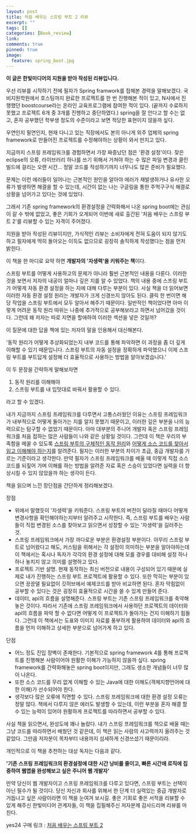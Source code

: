 ```yaml
---
layout: post
title: 처음 배우는 스프링 부트 2 리뷰
excerpt: ""
tags: []
categories: [Book_review]
link:
comments: true
pinned: true
image:
  feature: spring_boot.jpg
---
```


**이 글은 한빛미디어의 지원을 받아 작성된 리뷰입니다.**

우선 리뷰를 시작하기 전에 필자가 Spring framwork를 접해본 경력을 말해보겠다. 국비지원학원에서 호스팅까지 완료한 프로젝트를 한 번 진행해본 적이 있고, N사에서 진행했던 boostcourse라는 온라인 교육프로그램에 참여한 적이 있다. (끝까지 수료하지 못했고 프로젝트 6개 중 3개를 진행하고 중단하였다.) spring을 잘 안다고 할 수는 없고, 혼자 공부했던 학부생 정도의 수준이라고 보면 적당한 표현이지 않을까 싶다.

우연인지 필연인지, 현재 다니고 있는 직장에서도 본의 아니게 외주 업체의 spring framework로 만들어진 프로젝트를 수정해야하는 상황이 와서 만지고 있다. 

지금까지 스프링 프레임워크를 경험하면서 가장 짜증났던 점은 '환경 설정'이다. 잦은 eclipse의 오류, 라이브러리 하나를 쓰기 위해서 거쳐야 하는 수 많은 파일 변경과 클린 빌드에 걸리는 오랜 시간... 정말 코드를 작성하기까지 너무나도 많은 준비가 필요했다. 

문제는 이런 에러들이 일어나는 근본적인 원인을 알아야 에러가 재발생하거나 유사한 오류가 발생하면 해결을 할 수 있는데, 시간이 없는 나는 구글링을 통한 주먹구구식 해결로 상황을 넘어가고 있다는 것에 있었다.

그래서 기존 spring framework의 환경설정을 간략화해서 나온 spring boot에는 관심이 갈 수 밖에 없었고, 좋은 기회가 오게되어 이번에 새로 출간된 '처음 배우는 스프링 부트 2'를 리뷰할 수 있는 자격이 주어졌다.

지원을 받아 작성된 리뷰이지만, 가식적인 리뷰는 소비자에게 전혀 도움이 되지 않기도 하고 필자에게 딱히 돌아오는 이득도 없으므로 굉장히 솔직하게 작성했다는 점을 먼저 밝힌다.

이 책을 한 마디로 요약 하면 **개발자의 '자생력'을 키워주는 책**이다. 

스프링 부트를 어떻게 사용하고의 문제가 아니라 훨씬 근본적인 내용을 다룬다. 이러한 것을 보면서 저자의 내공이 얼마나 깊은 지를 알 수 있었다. 책의 내용 중에 스프링 부트가 어떻게 자동 환경 설정을 하는 지에 대해 다루는 부분이 있다. 사실 책을 더 읽어보면 이러한 자동 환경 설정 원리는 개발자가 크게 신경쓰지 않아도 된다. 클릭 한 번이면 해당 작업을 스프링 부트에서 모두 알아서 해주기 때문이다. 일반적인 책이었다면 아마 이렇게 어려운 동작 원리 따위는 나중에 추가적으로 공부해보라고 하면서 넘어갔을 것이다. 그런데 왜 저자는 따로 지면을 할애하여 이러한 섹션을 넣은 것일까?

이 질문에 대한 답을 책에 있는 저자의 말을 인용해서 대신해본다.

'동작 원리가 어떻게 추상화되었는지 내부 코드를 통해 파악하면 이 과정을 좀 더 깊게 이해할 수 있기 때문입니다. 스프링 부트의 자동 설정을 정확하게 파악했으니 이제 스프링 부트를 부트답게 설정해 더 효율적으로 사용하는 방법을 알아보겠습니다.'

이 두 문장을 간략하게 말해보자면 

1. 동작 원리를 이해해야
2. 스프링 부트를 내 입맛대로 바꿔서 활용할 수 있다.

라고 할 수 있겠다.

내가 지금까지 스프링 프레임워크를 다루면서 고통스러웠던 이유는 스프링 프레임워크가 내부적으로 어떻게 돌아가는 지를 알지 못했기 때문이고, 이러한 깊은 부분을 나의 능력으로는 탐구할 수 없었기 때문이다. 아마 대부분의 주니어 개발자 혹은 스프링 프레임워크를 처음 접하는 많은 사람들이 나와 같은 상황일 것이다. 그런데 이 책은 우리의 부족함을 메꿀 수 있도록 <u>스프링 부투의 구체적인 동작 원리</u>와 <u>어떻게 소스 코드를 찾아서 읽고 이해해야 하는지</u>를 알려준다. 필자는 이러한 부분의 차이가 초급, 중급 개발자를 가르는 기준이라고 생각한다. 만약 필자가 스프링 프레임워크를 배울 때 이렇게 직접 소스 코드를 되짚어 가며 이해를 하는 방법을 알려준 자료 혹은 스승이 있었다면 실력을 더 향상시킬 수 있지 않았을까 하는 생각이 든다.

책을 읽으며 느낀 장단점을 간단하게 정리해보겠다.

장점

* 위에서 말했듯이 '자생력'을 키워준다. 스프링 부트의 버전이 달라질 때마다 어떻게 변경사항을 확인해야하는지부터 알려주고 시작한다. 즉, 스프링 부트를 배우는 사람들이 직접 변경된 소스를 찾아보고 읽으면서 성장할 수 있는 '자생력'을 길러주는 것.
* 스프링 프레임워크에서 가장 까다로운 부분은 환경설정 부분이다. 아무리 스프링 부트로 넘어왔다고 해도, 커스텀을 위해서는 각 설정이 의미하는 부분을 알아야하는데 이 책에서는 혹시나 독자가 각각의 환경 설정에 대해 모를 경우를 대비해 설정 하나하나 놓치지 않고 의미를 설명하고 있다.
* 프로젝트 기반 설명. 현재 동작하는 최신 버전으로 내용이 구성되어 있기 때문에 실제로 내가 진행하는 스프링 부트 프로젝트에 활용할 수 있다. 또한 막히는 부분이 있으면 끙끙댈 필요없이 깃허브에서 예제코드를 받아 비교하면 된다. 혼자 막힘없이 공부할 수 있다는 것은 굉장히 효율적으로 시간을 쓸 수 있게 만들어 준다.
* 데이터, api의 흐름을 설명해준다. 스프링 부트는 기존 스프링 프레임워크를 축약해놓은 것이다. 따라서 기존에 스프링 프레임워크에서 사용하던 프로젝트의 데이터와 api의 흐름을 파악 할 수 없다면 어떻게 이 프로젝트가 돌아가는 건지 이해하기 힘들다. 그런데 이 책에서는 도표와 이미지 자료를 풍부하게 활용하여 데이터와 api의 흐름을 먼저 이해하고 상세한 부분으로 넘어가게 하고 있다.

단점

* 어느 정도 진입 장벽이 존재한다. 기본적으로 spring framework 4를 통해 프로젝트를 진행해본 사람이어야 원활한 이해가 가능하지 않을까 싶다. spring framework를 간략화해놓은 spring boot이지만, 그래도 생소한 개념들이 너무 많이 나온다.
* 또한 소스 코드를 무리 없게 이해할 수 있는 Java에 대한 이해도(객체지향언어에 대한 이해)가 선수되어야 한다. 
* 생각보다 많은 오류에 직면할 수 있다. 스프링 프레임워크에 대한 환경 설정 오류는 정말 많다. 책에서 다루지 않은 에러도 발생할 수 있는데, 이런 부분을 혼자 해결 할 수 있는 능력이 있어야 원활하게 프로젝트를 따라하면서 공부할 수 있다.

사실 책을 읽으면서, 완성도에 꽤나 놀랐다. 내가 스프링 프레임워크를 책으로 배울 때는 그냥 코드를 따라하면서 배웠던 것 같은데, 이 책은 읽는 사람의 사고력까지 올려주는 것 같았다. 그만큼 저자분이 목차부터 내용까지 섬세하게 신경쓰셨기 때문이리라.

개인적으로 이 책을 추천하는 대상 독자는 다음과 같다.

**'기존 스프링 프레임워크의 환경설정에 대한 시간 낭비를 줄이고, 빠른 시간에 로직에 집중하여 웹앱을 완성해보고 싶은 주니어 웹 개발자'**

만약 당신이 웹 개발자이고 스프링 프레임워크를 다루고 있다면, 스프링 부트는 선택이 아닌 필수가 될 것이다. 당신 자신과 회사를 위해서 한 단계 더 실력있는 중급 개발자로 거듭나고 싶은 사람이라면 이 책을 눈여겨 보시길. 좋은 기회로 좋은 서적을 리뷰할 수 있게 해주신 한빛미디어 관계자들, 이 책을 집필해주신 저자분께 감사드리며 리뷰를 마친다.

yes24 구매 링크 : [처음 배우는 스프링 부트 2](https://www.yes24.com/24/Goods/64584833?Acode=101)